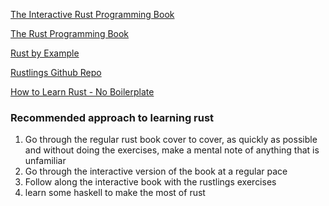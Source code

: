 [The Interactive Rust Programming Book](https://rust-book.cs.brown.edu)

[The Rust Programming Book](https://doc.rust-lang.org/stable/book/)

[Rust by Example](https://doc.rust-lang.org/rust-by-example/index.html)

[Rustlings Github Repo](https://github.com/rust-lang/rustlings)

[How to Learn Rust - No Boilerplate](https://www.youtube.com/watch?v=2hXNd6x9sZs)

### Recommended approach to learning rust
1. Go through the regular rust book cover to cover, as quickly as possible and without doing the exercises, make a mental note of anything that is unfamiliar
2. Go through the interactive version of the book at a regular pace
3. Follow along the interactive book with the rustlings exercises
4. learn some haskell to make the most of rust